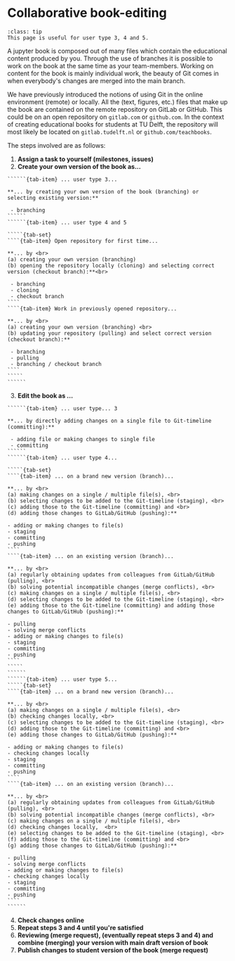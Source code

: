 # Collaborative book-editing

```{admonition} User types
:class: tip
This page is useful for user type 3, 4 and 5.
```

A jupyter book is composed out of many files which contain the educational content produced by you. Through the use of branches it is possible to work on the book at the same time as your team-members. Working on content for the book is mainly individual work, the beauty of Git comes in when everybody's changes are merged into the main branch.

We have previously introduced the notions of using Git in the online environment (remote) or locally. All the (text, figures, etc.) files that make up the book are contained on the remote repository on GitLab or GitHub. This could be on an open repository on `gitlab.com` or `github.com`. In the context of creating educational books for students at TU Delft, the repository will most likely be located on `gitlab.tudelft.nl` or `github.com/teachbooks`.

The steps involved are as follows:

 1. **Assign a task to yourself (milestones, issues)**
 2. **Create your own version of the book as...**
```````{tab-set}
``````{tab-item} ... user type 3...

**... by creating your own version of the book (branching) or selecting existing version:**

 - branching
``````
``````{tab-item} ... user type 4 and 5

`````{tab-set}
````{tab-item} Open repository for first time...

**... by <br>
(a) creating your own version (branching)
(b) opening the repository locally (cloning) and selecting correct version (checkout branch):**<br>

 - branching
 - cloning
 - checkout branch
````
````{tab-item} Work in previously opened repository...

**... by <br>
(a) creating your own version (branching) <br>
(b) updating your repository (pulling) and select correct version (checkout branch):**
 
 - branching
 - pulling
 - branching / checkout branch
````
`````
``````
```````
 3. **Edit the book as ...**

```````{tab-set}
``````{tab-item} ... user type... 3

**... by directly adding changes on a single file to Git-timeline (committing):**

 - adding file or making changes to single file
 - committing
``````
``````{tab-item} ... user type 4...

`````{tab-set}
````{tab-item} ... on a brand new version (branch)...

**... by <br>
(a) making changes on a single / multiple file(s), <br>
(b) selecting changes to be added to the Git-timeline (staging), <br>
(c) adding those to the Git-timeline (committing) and <br>
(d) adding those changes to GitLab/GitHub (pushing):**

- adding or making changes to file(s)
- staging
- committing
- pushing
````
````{tab-item} ... on an existing version (branch)...

**... by <br>
(a) regularly obtaining updates from colleagues from GitLab/GitHub (pulling), <br>
(b) solving potential incompatible changes (merge conflicts), <br>
(c) making changes on a single / multiple file(s), <br>
(d) selecting changes to be added to the Git-timeline (staging), <br>
(e) adding those to the Git-timeline (committing) and adding those changes to GitLab/GitHub (pushing):**

- pulling
- solving merge conflicts
- adding or making changes to file(s)
- staging
- committing
- pushing
````
`````
``````
``````{tab-item} ... user type 5...
`````{tab-set}
````{tab-item} ... on a brand new version (branch)...

**... by <br>
(a) making changes on a single / multiple file(s), <br>
(b) checking changes locally, <br>
(c) selecting changes to be added to the Git-timeline (staging), <br>
(d) adding those to the Git-timeline (committing) and <br>
(e) adding those changes to GitLab/GitHub (pushing):**

- adding or making changes to file(s)
- checking changes locally 
- staging
- committing
- pushing
````
````{tab-item} ... on an existing version (branch)...

**... by <br>
(a) regularly obtaining updates from colleagues from GitLab/GitHub (pulling), <br>
(b) solving potential incompatible changes (merge conflicts), <br>
(c) making changes on a single / multiple file(s), <br>
(d) checking changes locally,  <br>
(e) selecting changes to be added to the Git-timeline (staging), <br>
(f) adding those to the Git-timeline (committing) and <br>
(g) adding those changes to GitLab/GitHub (pushing):**

- pulling
- solving merge conflicts
- adding or making changes to file(s)
- checking changes locally 
- staging
- committing
- pushing
````
``````
```````
 4. **Check changes online**
 5. **Repeat steps 3 and 4 until you're satisfied**
 6. **Reviewing (merge request), (eventually repeat steps 3 and 4) and combine (merging) your version with main draft version of book**
 7. **Publish changes to student version of the book (merge request)**
